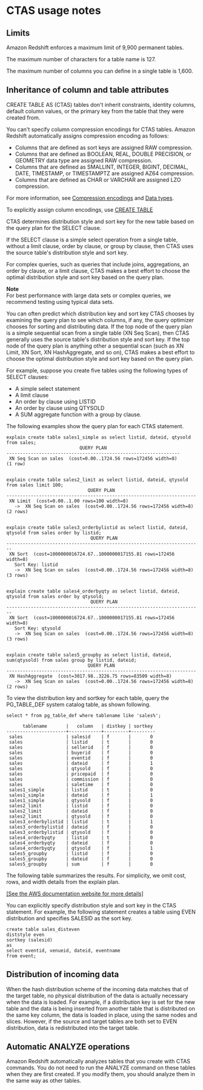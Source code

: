 # CTAS usage notes<a name="r_CTAS_usage_notes"></a>

## Limits<a name="r_CTAS_usage_notes-limits"></a>

Amazon Redshift enforces a maximum limit of 9,900 permanent tables\. 

The maximum number of characters for a table name is 127\. 

The maximum number of columns you can define in a single table is 1,600\. 

## Inheritance of column and table attributes<a name="r_CTAS_usage_notes-inheritance-of-column-and-table-attributes"></a>

CREATE TABLE AS \(CTAS\) tables don't inherit constraints, identity columns, default column values, or the primary key from the table that they were created from\. 

You can't specify column compression encodings for CTAS tables\. Amazon Redshift automatically assigns compression encoding as follows:
+ Columns that are defined as sort keys are assigned RAW compression\.
+ Columns that are defined as BOOLEAN, REAL, DOUBLE PRECISION, or GEOMETRY data type are assigned RAW compression\.
+ Columns that are defined as SMALLINT, INTEGER, BIGINT, DECIMAL, DATE, TIMESTAMP, or TIMESTAMPTZ are assigned AZ64 compression\.
+ Columns that are defined as CHAR or VARCHAR are assigned LZO compression\.

For more information, see [Compression encodings](c_Compression_encodings.md) and [Data types](c_Supported_data_types.md)\. 

To explicitly assign column encodings, use [CREATE TABLE](r_CREATE_TABLE_NEW.md)

CTAS determines distribution style and sort key for the new table based on the query plan for the SELECT clause\. 

If the SELECT clause is a simple select operation from a single table, without a limit clause, order by clause, or group by clause, then CTAS uses the source table's distribution style and sort key\.

For complex queries, such as queries that include joins, aggregations, an order by clause, or a limit clause, CTAS makes a best effort to choose the optimal distribution style and sort key based on the query plan\. 

**Note**  
For best performance with large data sets or complex queries, we recommend testing using typical data sets\.

You can often predict which distribution key and sort key CTAS chooses by examining the query plan to see which columns, if any, the query optimizer chooses for sorting and distributing data\. If the top node of the query plan is a simple sequential scan from a single table \(XN Seq Scan\), then CTAS generally uses the source table's distribution style and sort key\. If the top node of the query plan is anything other a sequential scan \(such as XN Limit, XN Sort, XN HashAggregate, and so on\), CTAS makes a best effort to choose the optimal distribution style and sort key based on the query plan\.

For example, suppose you create five tables using the following types of SELECT clauses:
+ A simple select statement 
+ A limit clause 
+ An order by clause using LISTID 
+ An order by clause using QTYSOLD 
+ A SUM aggregate function with a group by clause\.

The following examples show the query plan for each CTAS statement\.

```
explain create table sales1_simple as select listid, dateid, qtysold from sales;
                           QUERY PLAN
----------------------------------------------------------------
 XN Seq Scan on sales  (cost=0.00..1724.56 rows=172456 width=8)
(1 row)


explain create table sales2_limit as select listid, dateid, qtysold from sales limit 100;
                              QUERY PLAN
----------------------------------------------------------------------
 XN Limit  (cost=0.00..1.00 rows=100 width=8)
   ->  XN Seq Scan on sales  (cost=0.00..1724.56 rows=172456 width=8)
(2 rows)


explain create table sales3_orderbylistid as select listid, dateid, qtysold from sales order by listid;
                               QUERY PLAN
------------------------------------------------------------------------
 XN Sort  (cost=1000000016724.67..1000000017155.81 rows=172456 width=8)
   Sort Key: listid
   ->  XN Seq Scan on sales  (cost=0.00..1724.56 rows=172456 width=8)
(3 rows)


explain create table sales4_orderbyqty as select listid, dateid, qtysold from sales order by qtysold;
                               QUERY PLAN
------------------------------------------------------------------------
 XN Sort  (cost=1000000016724.67..1000000017155.81 rows=172456 width=8)
   Sort Key: qtysold
   ->  XN Seq Scan on sales  (cost=0.00..1724.56 rows=172456 width=8)
(3 rows)


explain create table sales5_groupby as select listid, dateid, sum(qtysold) from sales group by listid, dateid;
                              QUERY PLAN
----------------------------------------------------------------------
 XN HashAggregate  (cost=3017.98..3226.75 rows=83509 width=8)
   ->  XN Seq Scan on sales  (cost=0.00..1724.56 rows=172456 width=8)
(2 rows)
```

To view the distribution key and sortkey for each table, query the PG\_TABLE\_DEF system catalog table, as shown following\. 

```
select * from pg_table_def where tablename like 'sales%';
            
      tablename       |   column   | distkey | sortkey
----------------------+------------+---------+---------
 sales                | salesid    | f       |       0
 sales                | listid     | t       |       0
 sales                | sellerid   | f       |       0
 sales                | buyerid    | f       |       0
 sales                | eventid    | f       |       0
 sales                | dateid     | f       |       1
 sales                | qtysold    | f       |       0
 sales                | pricepaid  | f       |       0
 sales                | commission | f       |       0
 sales                | saletime   | f       |       0
 sales1_simple        | listid     | t       |       0
 sales1_simple        | dateid     | f       |       1
 sales1_simple        | qtysold    | f       |       0
 sales2_limit         | listid     | f       |       0
 sales2_limit         | dateid     | f       |       0
 sales2_limit         | qtysold    | f       |       0
 sales3_orderbylistid | listid     | t       |       1
 sales3_orderbylistid | dateid     | f       |       0
 sales3_orderbylistid | qtysold    | f       |       0
 sales4_orderbyqty    | listid     | t       |       0
 sales4_orderbyqty    | dateid     | f       |       0
 sales4_orderbyqty    | qtysold    | f       |       1
 sales5_groupby       | listid     | f       |       0
 sales5_groupby       | dateid     | f       |       0
 sales5_groupby       | sum        | f       |       0
```

The following table summarizes the results\. For simplicity, we omit cost, rows, and width details from the explain plan\.

[\[See the AWS documentation website for more details\]](http://docs.aws.amazon.com/redshift/latest/dg/r_CTAS_usage_notes.html)

You can explicitly specify distribution style and sort key in the CTAS statement\. For example, the following statement creates a table using EVEN distribution and specifies SALESID as the sort key\.

```
create table sales_disteven
diststyle even
sortkey (salesid)
as
select eventid, venueid, dateid, eventname
from event;
```

## Distribution of incoming data<a name="r_CTAS_usage_notes-distribution-of-incoming-data"></a>

When the hash distribution scheme of the incoming data matches that of the target table, no physical distribution of the data is actually necessary when the data is loaded\. For example, if a distribution key is set for the new table and the data is being inserted from another table that is distributed on the same key column, the data is loaded in place, using the same nodes and slices\. However, if the source and target tables are both set to EVEN distribution, data is redistributed into the target table\. 

## Automatic ANALYZE operations<a name="r_CTAS_usage_notes-automatic-analyze-operations"></a>

Amazon Redshift automatically analyzes tables that you create with CTAS commands\. You do not need to run the ANALYZE command on these tables when they are first created\. If you modify them, you should analyze them in the same way as other tables\. 